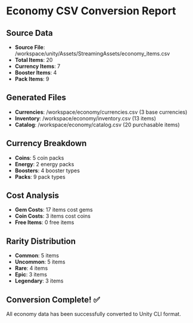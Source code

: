# Economy CSV Conversion Report

## Source Data
- **Source File**: /workspace/unity/Assets/StreamingAssets/economy_items.csv
- **Total Items**: 20
- **Currency Items**: 7
- **Booster Items**: 4
- **Pack Items**: 9

## Generated Files
- **Currencies**: /workspace/economy/currencies.csv (3 base currencies)
- **Inventory**: /workspace/economy/inventory.csv (13 items)
- **Catalog**: /workspace/economy/catalog.csv (20 purchasable items)

## Currency Breakdown
- **Coins**: 5 coin packs
- **Energy**: 2 energy packs
- **Boosters**: 4 booster types
- **Packs**: 9 pack types

## Cost Analysis
- **Gem Costs**: 17 items cost gems
- **Coin Costs**: 3 items cost coins
- **Free Items**: 0 free items

## Rarity Distribution
- **Common**: 5 items
- **Uncommon**: 5 items
- **Rare**: 4 items
- **Epic**: 3 items
- **Legendary**: 3 items

## Conversion Complete! ✅
All economy data has been successfully converted to Unity CLI format.
